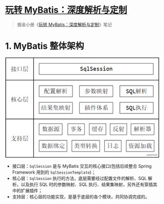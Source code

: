 # [玩转 MyBatis：深度解析与定制](https://github.com/EruDev/blog/issues/4)

> 掘金小册《[玩转 MyBatis：深度解析与定制](https://juejin.cn/book/6944917557878980638/section/6945997113092210699)》笔记

# 1. MyBatis 整体架构
![MyBatis整体架构](https://raw.githubusercontent.com/EruDev/md-picture/master/img/1624523544.png)

- 接口层：`SqlSession` 是与 MyBatis 交互的核心接口(包括后续整合 Spring Framework 用到的 `SqlSessionTemplate`)；
- 核心层：`SqlSession` 执行的方法，底层需要经过配置文件的解析、SQL 解析，以及执行 SQL 时的参数映射、SQL 执行、结果集映射，另外还有穿插其中的扩展插件；
- 支持层：核心层的功能实现，是基于底层的各个模块，共同协调完成的。